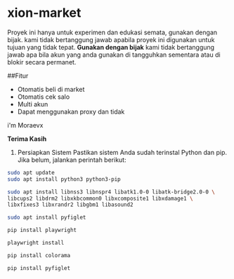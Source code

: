 # xion-market
Proyek ini hanya untuk experimen dan edukasi semata, gunakan dengan bijak. kami tidak bertanggung jawab apabila proyek ini digunakan untuk tujuan yang tidak tepat.
**Gunakan dengan bijak** kami tidak bertanggung jawab apa bila akun yang anda gunakan di tangguhkan sementara atau di blokir secara permanet.

##Fitur
- Otomatis beli di market
- Otomatis cek salo
- Multi akun
- Dapat menggunakan proxy dan tidak
  
i'm Moraevx 

**Terima Kasih**

1. Persiapkan Sistem
Pastikan sistem Anda sudah terinstal Python dan pip. Jika belum, jalankan perintah berikut:

``` bash
sudo apt update
sudo apt install python3 python3-pip
```
``` bash
sudo apt install libnss3 libnspr4 libatk1.0-0 libatk-bridge2.0-0 \
libcups2 libdrm2 libxkbcommon0 libxcomposite1 libxdamage1 \
libxfixes3 libxrandr2 libgbm1 libasound2
```
``` bash
sudo apt install pyfiglet
```
``` bash
pip install playwright
```
``` bash
playwright install
```
``` bash
pip install colorama
```
``` bash
pip install pyfiglet
```
